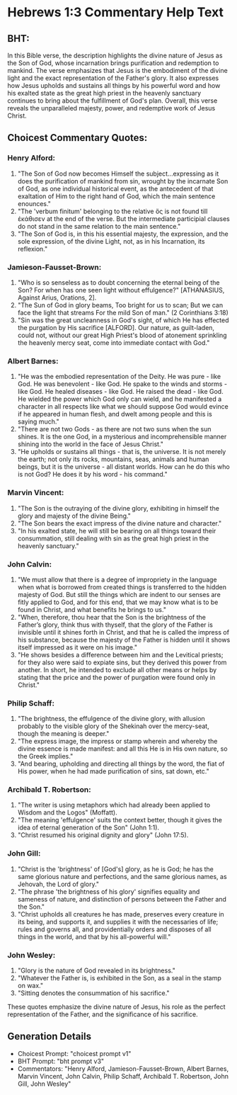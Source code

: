 # Hebrews 1:3 Commentary Help Text

## BHT:
In this Bible verse, the description highlights the divine nature of Jesus as the Son of God, whose incarnation brings purification and redemption to mankind. The verse emphasizes that Jesus is the embodiment of the divine light and the exact representation of the Father's glory. It also expresses how Jesus upholds and sustains all things by his powerful word and how his exalted state as the great high priest in the heavenly sanctuary continues to bring about the fulfillment of God's plan. Overall, this verse reveals the unparalleled majesty, power, and redemptive work of Jesus Christ.

## Choicest Commentary Quotes:
### Henry Alford:
1. "The Son of God now becomes Himself the subject...expressing as it does the purification of mankind from sin, wrought by the incarnate Son of God, as one individual historical event, as the antecedent of that exaltation of Him to the right hand of God, which the main sentence enounces." 
2. "The 'verbum finitum' belonging to the relative ὅς is not found till ἐκάθισεν at the end of the verse. But the intermediate participial clauses do not stand in the same relation to the main sentence."
3. "The Son of God is, in this his essential majesty, the expression, and the sole expression, of the divine Light, not, as in his Incarnation, its reflexion."

### Jamieson-Fausset-Brown:
1. "Who is so senseless as to doubt concerning the eternal being of the Son? For when has one seen light without effulgence?" [ATHANASIUS, Against Arius, Orations, 2].
2. "The Sun of God in glory beams, Too bright for us to scan; But we can face the light that streams For the mild Son of man." (2 Corinthians 3:18)
3. "Sin was the great uncleanness in God's sight, of which He has effected the purgation by His sacrifice [ALFORD]. Our nature, as guilt-laden, could not, without our great High Priest's blood of atonement sprinkling the heavenly mercy seat, come into immediate contact with God."

### Albert Barnes:
1. "He was the embodied representation of the Deity. He was pure - like God. He was benevolent - like God. He spake to the winds and storms - like God. He healed diseases - like God. He raised the dead - like God. He wielded the power which God only can wield, and he manifested a character in all respects like what we should suppose God would evince if he appeared in human flesh, and dwelt among people and this is saying much."
2. "There are not two Gods - as there are not two suns when the sun shines. It is the one God, in a mysterious and incomprehensible manner shining into the world in the face of Jesus Christ."
3. "He upholds or sustains all things - that is, the universe. It is not merely the earth; not only its rocks, mountains, seas, animals and human beings, but it is the universe - all distant worlds. How can he do this who is not God? He does it by his word - his command."

### Marvin Vincent:
1. "The Son is the outraying of the divine glory, exhibiting in himself the glory and majesty of the divine Being."
2. "The Son bears the exact impress of the divine nature and character."
3. "In his exalted state, he will still be bearing on all things toward their consummation, still dealing with sin as the great high priest in the heavenly sanctuary."

### John Calvin:
1. "We must allow that there is a degree of impropriety in the language when what is borrowed from created things is transferred to the hidden majesty of God. But still the things which are indent to our senses are fitly applied to God, and for this end, that we may know what is to be found in Christ, and what benefits he brings to us."
2. "When, therefore, thou hear that the Son is the brightness of the Father’s glory, think thus with thyself, that the glory of the Father is invisible until it shines forth in Christ, and that he is called the impress of his substance, because the majesty of the Father is hidden until it shows itself impressed as it were on his image."
3. "He shows besides a difference between him and the Levitical priests; for they also were said to expiate sins, but they derived this power from another. In short, he intended to exclude all other means or helps by stating that the price and the power of purgation were found only in Christ."

### Philip Schaff:
1. "The brightness, the effulgence of the divine glory, with allusion probably to the visible glory of the Shekinah over the mercy-seat, though the meaning is deeper." 
2. "The express image, the impress or stamp wherein and whereby the divine essence is made manifest: and all this He is in His own nature, so the Greek implies." 
3. "And bearing, upholding and directing all things by the word, the fiat of His power, when he had made purification of sins, sat down, etc."

### Archibald T. Robertson:
1. "The writer is using metaphors which had already been applied to Wisdom and the Logos" (Moffatt).
2. "The meaning 'effulgence' suits the context better, though it gives the idea of eternal generation of the Son" (John 1:1).
3. "Christ resumed his original dignity and glory" (John 17:5).

### John Gill:
1. "Christ is the 'brightness' of [God's] glory, as he is God; he has the same glorious nature and perfections, and the same glorious names, as Jehovah, the Lord of glory."
2. "The phrase 'the brightness of his glory' signifies equality and sameness of nature, and distinction of persons between the Father and the Son."
3. "Christ upholds all creatures he has made, preserves every creature in its being, and supports it, and supplies it with the necessaries of life; rules and governs all, and providentially orders and disposes of all things in the world, and that by his all-powerful will."

### John Wesley:
1. "Glory is the nature of God revealed in its brightness."
2. "Whatever the Father is, is exhibited in the Son, as a seal in the stamp on wax."
3. "Sitting denotes the consummation of his sacrifice."

These quotes emphasize the divine nature of Jesus, his role as the perfect representation of the Father, and the significance of his sacrifice.


## Generation Details
- Choicest Prompt: "choicest prompt v1"
- BHT Prompt: "bht prompt v3"
- Commentators: "Henry Alford, Jamieson-Fausset-Brown, Albert Barnes, Marvin Vincent, John Calvin, Philip Schaff, Archibald T. Robertson, John Gill, John Wesley"
